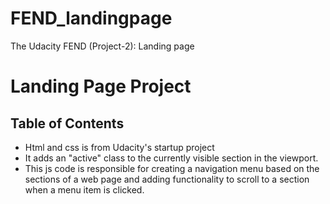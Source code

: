 # FEND_landingpage
The Udacity FEND (Project-2): Landing page
# Landing Page Project

## Table of Contents

* Html and css is from Udacity's startup project
* It adds an "active" class to the currently visible section in the viewport.
* This js code is responsible for creating a navigation menu based on the sections of a web page and adding functionality to scroll to a section when a menu item is clicked.